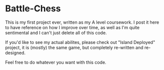 # Battle-Chess

This is my first project ever, written as my A level coursework. 
I post it here to have reference on how I improve over time, as well as I'm quite sentimental and I can't just delete all of this code.

If you'd like to see my actual abilites, please check out "Island Deployed" project, it is (mostly) the same game, but completely re-written and re-designed.

Feel free to do whatever you want with this code.
